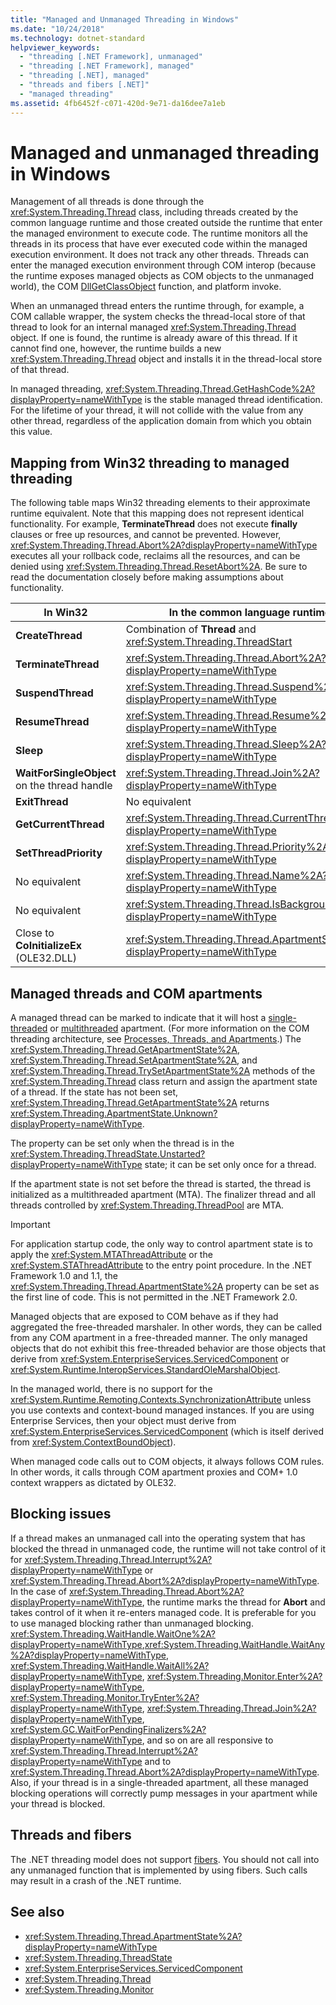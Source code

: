 ```yaml
---
title: "Managed and Unmanaged Threading in Windows"
ms.date: "10/24/2018"
ms.technology: dotnet-standard
helpviewer_keywords: 
  - "threading [.NET Framework], unmanaged"
  - "threading [.NET Framework], managed"
  - "threading [.NET], managed"
  - "threads and fibers [.NET]"
  - "managed threading"
ms.assetid: 4fb6452f-c071-420d-9e71-da16dee7a1eb
---
```

# Managed and unmanaged threading in Windows

Management of all threads is done through the <xref:System.Threading.Thread> class, including threads created by the common language runtime and those created outside the runtime that enter the managed environment to execute code. The runtime monitors all the threads in its process that have ever executed code within the managed execution environment. It does not track any other threads. Threads can enter the managed execution environment through COM interop (because the runtime exposes managed objects as COM objects to the unmanaged world), the COM [DllGetClassObject](/windows/desktop/api/combaseapi/nf-combaseapi-dllgetclassobject) function, and platform invoke.  
  
 When an unmanaged thread enters the runtime through, for example, a COM callable wrapper, the system checks the thread-local store of that thread to look for an internal managed <xref:System.Threading.Thread> object. If one is found, the runtime is already aware of this thread. If it cannot find one, however, the runtime builds a new <xref:System.Threading.Thread> object and installs it in the thread-local store of that thread.  
  
 In managed threading, <xref:System.Threading.Thread.GetHashCode%2A?displayProperty=nameWithType> is the stable managed thread identification. For the lifetime of your thread, it will not collide with the value from any other thread, regardless of the application domain from which you obtain this value.  
  
## Mapping from Win32 threading to managed threading

 The following table maps Win32 threading elements to their approximate runtime equivalent. Note that this mapping does not represent identical functionality. For example, **TerminateThread** does not execute **finally** clauses or free up resources, and cannot be prevented. However, <xref:System.Threading.Thread.Abort%2A?displayProperty=nameWithType> executes all your rollback code, reclaims all the resources, and can be denied using <xref:System.Threading.Thread.ResetAbort%2A>. Be sure to read the documentation closely before making assumptions about functionality.  
  
|In Win32|In the common language runtime|  
|--------------|------------------------------------|  
|**CreateThread**|Combination of **Thread** and <xref:System.Threading.ThreadStart>|  
|**TerminateThread**|<xref:System.Threading.Thread.Abort%2A?displayProperty=nameWithType>|  
|**SuspendThread**|<xref:System.Threading.Thread.Suspend%2A?displayProperty=nameWithType>|  
|**ResumeThread**|<xref:System.Threading.Thread.Resume%2A?displayProperty=nameWithType>|  
|**Sleep**|<xref:System.Threading.Thread.Sleep%2A?displayProperty=nameWithType>|  
|**WaitForSingleObject** on the thread handle|<xref:System.Threading.Thread.Join%2A?displayProperty=nameWithType>|  
|**ExitThread**|No equivalent|  
|**GetCurrentThread**|<xref:System.Threading.Thread.CurrentThread%2A?displayProperty=nameWithType>|  
|**SetThreadPriority**|<xref:System.Threading.Thread.Priority%2A?displayProperty=nameWithType>|  
|No equivalent|<xref:System.Threading.Thread.Name%2A?displayProperty=nameWithType>|  
|No equivalent|<xref:System.Threading.Thread.IsBackground%2A?displayProperty=nameWithType>|  
|Close to **CoInitializeEx** (OLE32.DLL)|<xref:System.Threading.Thread.ApartmentState%2A?displayProperty=nameWithType>|  
  
## Managed threads and COM apartments

A managed thread can be marked to indicate that it will host a [single-threaded](/windows/desktop/com/single-threaded-apartments) or [multithreaded](/windows/desktop/com/multithreaded-apartments) apartment. (For more information on the COM threading architecture, see [Processes, Threads, and Apartments](/windows/desktop/com/processes--threads--and-apartments).) The <xref:System.Threading.Thread.GetApartmentState%2A>, <xref:System.Threading.Thread.SetApartmentState%2A>, and <xref:System.Threading.Thread.TrySetApartmentState%2A> methods of the <xref:System.Threading.Thread> class return and assign the apartment state of a thread. If the state has not been set, <xref:System.Threading.Thread.GetApartmentState%2A> returns <xref:System.Threading.ApartmentState.Unknown?displayProperty=nameWithType>.  
  
 The property can be set only when the thread is in the <xref:System.Threading.ThreadState.Unstarted?displayProperty=nameWithType> state; it can be set only once for a thread.  
  
 If the apartment state is not set before the thread is started, the thread is initialized as a multithreaded apartment (MTA). The finalizer thread and all threads controlled by <xref:System.Threading.ThreadPool> are MTA.  
  
> [!IMPORTANT]
> For application startup code, the only way to control apartment state is to apply the <xref:System.MTAThreadAttribute> or the <xref:System.STAThreadAttribute> to the entry point procedure. In the .NET Framework 1.0 and 1.1, the <xref:System.Threading.Thread.ApartmentState%2A> property can be set as the first line of code. This is not permitted in the .NET Framework 2.0.  
  
 Managed objects that are exposed to COM behave as if they had aggregated the free-threaded marshaler. In other words, they can be called from any COM apartment in a free-threaded manner. The only managed objects that do not exhibit this free-threaded behavior are those objects that derive from <xref:System.EnterpriseServices.ServicedComponent> or <xref:System.Runtime.InteropServices.StandardOleMarshalObject>.  
  
 In the managed world, there is no support for the <xref:System.Runtime.Remoting.Contexts.SynchronizationAttribute> unless you use contexts and context-bound managed instances. If you are using Enterprise Services, then your object must derive from <xref:System.EnterpriseServices.ServicedComponent> (which is itself derived from <xref:System.ContextBoundObject>).  
  
 When managed code calls out to COM objects, it always follows COM rules. In other words, it calls through COM apartment proxies and COM+ 1.0 context wrappers as dictated by OLE32.  
  
## Blocking issues  

If a thread makes an unmanaged call into the operating system that has blocked the thread in unmanaged code, the runtime will not take control of it for <xref:System.Threading.Thread.Interrupt%2A?displayProperty=nameWithType> or <xref:System.Threading.Thread.Abort%2A?displayProperty=nameWithType>. In the case of <xref:System.Threading.Thread.Abort%2A?displayProperty=nameWithType>, the runtime marks the thread for **Abort** and takes control of it when it re-enters managed code. It is preferable for you to use managed blocking rather than unmanaged blocking. <xref:System.Threading.WaitHandle.WaitOne%2A?displayProperty=nameWithType>,<xref:System.Threading.WaitHandle.WaitAny%2A?displayProperty=nameWithType>, <xref:System.Threading.WaitHandle.WaitAll%2A?displayProperty=nameWithType>, <xref:System.Threading.Monitor.Enter%2A?displayProperty=nameWithType>, <xref:System.Threading.Monitor.TryEnter%2A?displayProperty=nameWithType>, <xref:System.Threading.Thread.Join%2A?displayProperty=nameWithType>, <xref:System.GC.WaitForPendingFinalizers%2A?displayProperty=nameWithType>, and so on are all responsive to <xref:System.Threading.Thread.Interrupt%2A?displayProperty=nameWithType> and to <xref:System.Threading.Thread.Abort%2A?displayProperty=nameWithType>. Also, if your thread is in a single-threaded apartment, all these managed blocking operations will correctly pump messages in your apartment while your thread is blocked.  

## Threads and fibers

The .NET threading model does not support [fibers](/windows/desktop/procthread/fibers). You should not call into any unmanaged function that is implemented by using fibers. Such calls may result in a crash of the .NET runtime.

## See also

- <xref:System.Threading.Thread.ApartmentState%2A?displayProperty=nameWithType>
- <xref:System.Threading.ThreadState>
- <xref:System.EnterpriseServices.ServicedComponent>
- <xref:System.Threading.Thread>
- <xref:System.Threading.Monitor>
